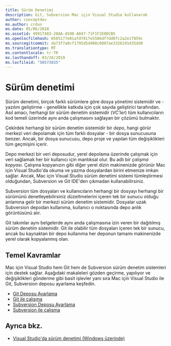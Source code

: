 ```yaml
---
title: Sürüm Denetimi
description: Git, Subversion Mac için Visual Studio kullanarak
author: conceptdev
ms.author: crdun
ms.date: 05/06/2018
ms.assetid: 49917483-28AA-4598-A847-71F1F2E0DCB5
ms.openlocfilehash: 0505177e01afd701fe5506df7dd0fc2a2e1f859c
ms.sourcegitcommit: da73f7a0cf1795d5d400c0897ae3326191435dd0
ms.translationtype: MT
ms.contentlocale: tr-TR
ms.lasthandoff: 03/28/2019
ms.locfileid: "58573035"
---
```

# <a name="version-control"></a>Sürüm denetimi

Sürüm denetimi, birçok farklı sürümlere göre dosya yönetimi sistemidir ve - yazılım geliştirme - genellikle katkıda için çok sayıda geliştirici tarafından. Asıl amacı, herhangi bir sürüm denetim sistemidir (_VC'ler_) tüm kullanıcıların kod temeli üzerinde aynı anda çalışmasını sağlayan bir çözümü bulmaktır.

Çekirdek herhangi bir sürüm denetim sistemidir bir _depo_, hangi görür merkezi veri depolamak için tüm farklı dosyalar - bir dosya sunucusuna benzer. Ancak, bir dosya sunucusu, depo proje ve yapılan tüm değişiklikleri tüm geçmişini içerir.

Depo merkezi bir veri deposudur, yerel depolama üzerinde çalışmak için veri sağlamak her bir kullanıcı için mantıksal olur. Bu adlı bir _çalışma kopyası_. Çalışma kopyanızın gibi diğer yerel dizin makinenizde görünür Mac için Visual Studio'da okuma ve yazma dosyalardan birini etmenize imkan sağlar. Ancak, Mac için Visual Studio sürüm denetimi sistemi tümleştirmesi olduğundan, Subversion ve Git IDE'den çıkmadan kullanabilirsiniz.

Subversion tüm dosyaları ve kullanıcıların herhangi bir dosyayı herhangi bir sürümünü denetleyebilirsiniz düzeltmelerini içeren tek bir sunucu olduğu anlamına gelir bir merkezi sürüm denetim sistemidir. Dosyalar uzak Subversion depodan kullanıma, kullanıcı o noktasında depo anlık görüntüsünü alır.

Git takımlar aynı belgelerde aynı anda çalışmasına izin veren bir dağıtılmış sürüm denetim sistemidir. Git ile olabilir tüm dosyaları içeren tek bir sunucu, ancak bu kaynaktan bir depo kullanıma her deponun tamamı makinenizde yerel olarak kopyalanmış olan.

## <a name="basic-concepts"></a>Temel Kavramlar

Mac için Visual Studio hem Git hem de Subversion sürüm denetim sistemleri için destek sağlar. Aşağıdaki makaleleri gözden geçirme, yapılıyor ve değişiklikleri gönderme gibi basit işlevler yanı sıra Mac için Visual Studio ile Git, Subversion deposu ayarlama keşfedin.

* [Git Deposu Ayarlama](set-up-git-repository.md)
* [Git ile çalışma](working-with-git.md)
* [Subversion Deposu Ayarlama](set-up-subversion-repository.md)
* [Subversion ile çalışma](working-with-subversion.md)

## <a name="see-also"></a>Ayrıca bkz.

* [Visual Studio'da sürüm denetimi (Windows üzerinde)](/visualstudio/version-control/)